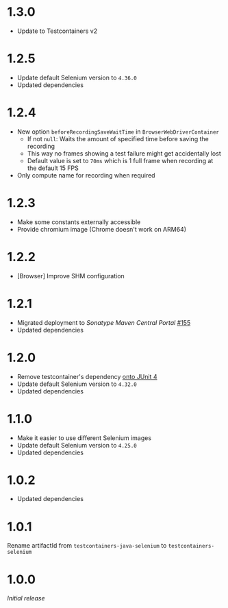# 1.3.0
* Update to Testcontainers v2

# 1.2.5
* Update default Selenium version to `4.36.0`
* Updated dependencies

# 1.2.4
* New option ``beforeRecordingSaveWaitTime`` in ``BrowserWebDriverContainer``
  * If not ``null``: Waits the amount of specified time before saving the recording
  * This way no frames showing a test failure might get accidentally lost
  * Default value is set to ``70ms`` which is 1 full frame when recording at the default 15 FPS
* Only compute name for recording when required

# 1.2.3
* Make some constants externally accessible
* Provide chromium image (Chrome doesn't work on ARM64)

# 1.2.2
* [Browser] Improve SHM configuration

# 1.2.1
* Migrated deployment to _Sonatype Maven Central Portal_ [#155](https://github.com/xdev-software/standard-maven-template/issues/155)
* Updated dependencies

# 1.2.0
* Remove testcontainer's dependency [onto JUnit 4](https://github.com/xdev-software/testcontainers-junit4-mock/?tab=readme-ov-file)
* Update default Selenium version to ``4.32.0``
* Updated dependencies

# 1.1.0
* Make it easier to use different Selenium images
* Update default Selenium version to ``4.25.0``
* Updated dependencies

# 1.0.2
* Updated dependencies

# 1.0.1
Rename artifactId from ``testcontainers-java-selenium`` to ``testcontainers-selenium``

# 1.0.0
<i>Initial release</i>
